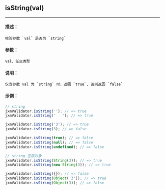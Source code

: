 
## isString(val)

----------

#### 描述：

    校验参数 `val` 是否为 `string`

#### 参数：

    val，任意类型

#### 说明：

    仅当参数 val 为 `string` 时，返回 `true`, 否则返回 `false`

#### 示例：

```javascript
// string
jxmValidator.isString(''); // => true
jxmValidator.isString('   '); // => true

jxmValidator.isString('3'); // => true
jxmValidator.isString(3); // => false

jxmValidator.isString(true); // => false
jxmValidator.isString(null); // => false
jxmValidator.isString(undefined); // => false

// string 包装对象
jxmValidator.isString(String(3)); // => true
jxmValidator.isString(new String(3)); // => true

jxmValidator.isString({}); // => false
jxmValidator.isString(Object('3')); // => true
jxmValidator.isString(Object(3)); // => false
```
